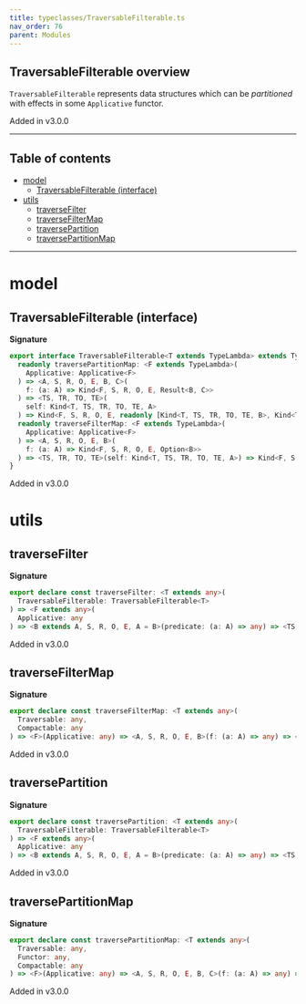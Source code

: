```yaml
---
title: typeclasses/TraversableFilterable.ts
nav_order: 76
parent: Modules
---
```


## TraversableFilterable overview

`TraversableFilterable` represents data structures which can be _partitioned_ with effects in some `Applicative` functor.

Added in v3.0.0

---

<h2 class="text-delta">Table of contents</h2>

- [model](#model)
  - [TraversableFilterable (interface)](#traversablefilterable-interface)
- [utils](#utils)
  - [traverseFilter](#traversefilter)
  - [traverseFilterMap](#traversefiltermap)
  - [traversePartition](#traversepartition)
  - [traversePartitionMap](#traversepartitionmap)

---

# model

## TraversableFilterable (interface)

**Signature**

```ts
export interface TraversableFilterable<T extends TypeLambda> extends TypeClass<T> {
  readonly traversePartitionMap: <F extends TypeLambda>(
    Applicative: Applicative<F>
  ) => <A, S, R, O, E, B, C>(
    f: (a: A) => Kind<F, S, R, O, E, Result<B, C>>
  ) => <TS, TR, TO, TE>(
    self: Kind<T, TS, TR, TO, TE, A>
  ) => Kind<F, S, R, O, E, readonly [Kind<T, TS, TR, TO, TE, B>, Kind<T, TS, TR, TO, TE, C>]>
  readonly traverseFilterMap: <F extends TypeLambda>(
    Applicative: Applicative<F>
  ) => <A, S, R, O, E, B>(
    f: (a: A) => Kind<F, S, R, O, E, Option<B>>
  ) => <TS, TR, TO, TE>(self: Kind<T, TS, TR, TO, TE, A>) => Kind<F, S, R, O, E, Kind<T, TS, TR, TO, TE, B>>
}
```

Added in v3.0.0

# utils

## traverseFilter

**Signature**

```ts
export declare const traverseFilter: <T extends any>(
  TraversableFilterable: TraversableFilterable<T>
) => <F extends any>(
  Applicative: any
) => <B extends A, S, R, O, E, A = B>(predicate: (a: A) => any) => <TS, TR, TO, TE>(self: any) => any
```

Added in v3.0.0

## traverseFilterMap

**Signature**

```ts
export declare const traverseFilterMap: <T extends any>(
  Traversable: any,
  Compactable: any
) => <F>(Applicative: any) => <A, S, R, O, E, B>(f: (a: A) => any) => <TS, TR, TO, TE>(self: any) => any
```

Added in v3.0.0

## traversePartition

**Signature**

```ts
export declare const traversePartition: <T extends any>(
  TraversableFilterable: TraversableFilterable<T>
) => <F extends any>(
  Applicative: any
) => <B extends A, S, R, O, E, A = B>(predicate: (a: A) => any) => <TS, TR, TO, TE>(self: any) => any
```

Added in v3.0.0

## traversePartitionMap

**Signature**

```ts
export declare const traversePartitionMap: <T extends any>(
  Traversable: any,
  Functor: any,
  Compactable: any
) => <F>(Applicative: any) => <A, S, R, O, E, B, C>(f: (a: A) => any) => <TS, TR, TO, TE>(self: any) => any
```

Added in v3.0.0
